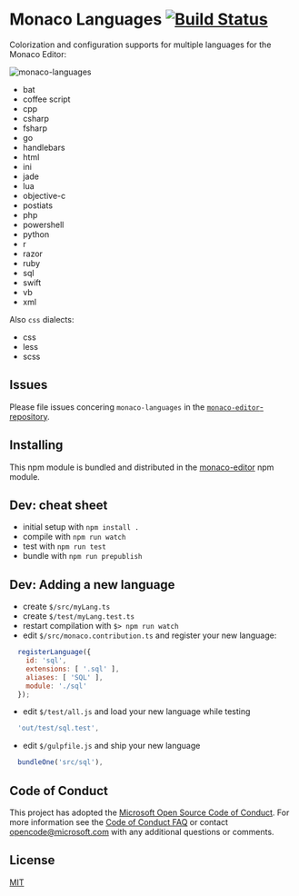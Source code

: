 # Monaco Languages [![Build Status](https://travis-ci.org/Microsoft/monaco-languages.svg?branch=master)](https://travis-ci.org/Microsoft/monaco-languages)

Colorization and configuration supports for multiple languages for the Monaco Editor:

![monaco-languages](https://cloud.githubusercontent.com/assets/5047891/15938606/1fd4bac6-2e74-11e6-8839-d455da8bc8a7.gif)

* bat
* coffee script
* cpp
* csharp
* fsharp
* go
* handlebars
* html
* ini
* jade
* lua
* objective-c
* postiats
* php
* powershell
* python
* r
* razor
* ruby
* sql
* swift
* vb
* xml

Also `css` dialects:

* css
* less
* scss

## Issues

Please file issues concering `monaco-languages` in the [`monaco-editor`-repository](https://github.com/Microsoft/monaco-editor/issues).

## Installing

This npm module is bundled and distributed in the [monaco-editor](https://www.npmjs.com/package/monaco-editor) npm module.

## Dev: cheat sheet

* initial setup with `npm install .`
* compile with `npm run watch`
* test with `npm run test`
* bundle with `npm run prepublish`

## Dev: Adding a new language

* create `$/src/myLang.ts`
* create `$/test/myLang.test.ts`
* restart compilation with `$> npm run watch`
* edit `$/src/monaco.contribution.ts` and register your new language:
```js
  registerLanguage({
  	id: 'sql',
  	extensions: [ '.sql' ],
  	aliases: [ 'SQL' ],
  	module: './sql'
  });
```
* edit `$/test/all.js` and load your new language while testing
```js
  'out/test/sql.test',
```
* edit `$/gulpfile.js` and ship your new language
```js
  bundleOne('src/sql'),
```

## Code of Conduct

This project has adopted the [Microsoft Open Source Code of Conduct](https://opensource.microsoft.com/codeofconduct/). For more information see the [Code of Conduct FAQ](https://opensource.microsoft.com/codeofconduct/faq/) or contact [opencode@microsoft.com](mailto:opencode@microsoft.com) with any additional questions or comments.


## License
[MIT](https://github.com/Microsoft/monaco-languages/blob/master/LICENSE.md)
